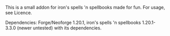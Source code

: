 This is a small addon for iron's spells 'n spellbooks made for fun. For usage, see Licence.

Dependencies: Forge/Neoforge 1.20.1, iron's spells 'n spellbooks 1.20.1-3.3.0 (newer untested) with its dependencies.
